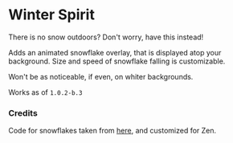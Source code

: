 # Winter Spirit

There is no snow outdoors? Don't worry, have this instead!


Adds an animated snowflake overlay, that is displayed atop your background. Size and speed of snowflake falling is customizable.

Won't be as noticeable, if even, on whiter backgrounds.

Works as of `1.0.2-b.3`

### Credits

Code for snowflakes taken from [here](https://codepen.io/jasonhibbs/pen/DmvgeP?editors=0100), and customized for Zen.